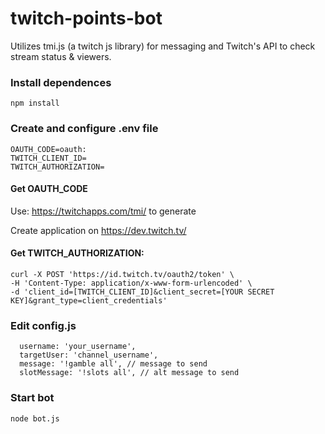 # twitch-points-bot
Utilizes tmi.js (a twitch js library) for messaging and Twitch's API to check stream status & viewers.

### Install dependences
`npm install`

### Create and configure .env file
```
OAUTH_CODE=oauth:  
TWITCH_CLIENT_ID=
TWITCH_AUTHORIZATION=
```

#### Get OAUTH_CODE 

Use: https://twitchapps.com/tmi/ to generate

Create application on https://dev.twitch.tv/

#### Get TWITCH_AUTHORIZATION:
```
curl -X POST 'https://id.twitch.tv/oauth2/token' \
-H 'Content-Type: application/x-www-form-urlencoded' \
-d 'client_id=[TWITCH_CLIENT_ID]&client_secret=[YOUR SECRET KEY]&grant_type=client_credentials'
```

### Edit config.js
```
  username: 'your_username',
  targetUser: 'channel_username',
  message: '!gamble all', // message to send
  slotMessage: '!slots all', // alt message to send
```

### Start bot
`node bot.js`
